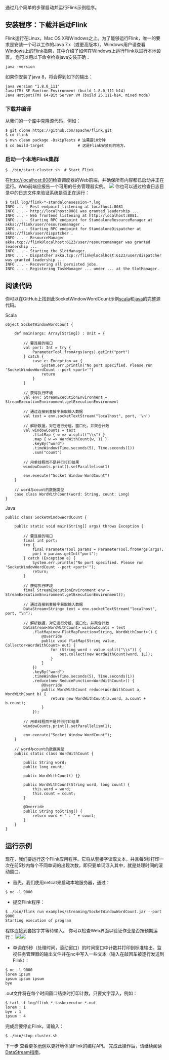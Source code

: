通过几个简单的步骤启动并运行Flink示例程序。

## 安装程序：下载并启动Flink
Flink运行在Linux，Mac OS X和Windows之上。为了能够运行Flink，唯一的要求是安装一个可以工作的Java 7.x（或更高版本）。Windows用户请查看[Windows上的Flink指南](https://ci.apache.org/projects/flink/flink-docs-master/start/flink_on_windows.html)，其中介绍了如何在Windows上运行Flink以进行本地设置。
您可以用以下命令检查java安装正确：
```
java -version
```
如果你安装了java 8，将会得到如下的输出：
```
java version "1.8.0_111"
Java(TM) SE Runtime Environment (build 1.8.0_111-b14)
Java HotSpot(TM) 64-Bit Server VM (build 25.111-b14, mixed mode)
```

### 下载并编译
从我们的一个[库](http://flink.apache.org/community.html#source-code)中克隆源代码，例如：
```
$ git clone https://github.com/apache/flink.git
$ cd flink
$ mvn clean package -DskipTests # 这需要10分钟
$ cd build-target               # 这是Flink安装到的地方。
```
### 启动一个本地Flink集群
```
$ ./bin/start-cluster.sh  # Start Flink
```
在[http://localhost:8081](http://localhost:8081)检查调度器的Web前端，并确保所有内容都已启动并正在运行。Web前端应报告一个可用的任务管理器实例。
![](jobmanager-1.png)
你也可以通过检查日志目录中的日志文件来验证系统是否正在运行：
```
$ tail log/flink-*-standalonesession-*.log
INFO ... - Rest endpoint listening at localhost:8081
INFO ... - http://localhost:8081 was granted leadership ...
INFO ... - Web frontend listening at http://localhost:8081.
INFO ... - Starting RPC endpoint for StandaloneResourceManager at akka://flink/user/resourcemanager .
INFO ... - Starting RPC endpoint for StandaloneDispatcher at akka://flink/user/dispatcher .
INFO ... - ResourceManager akka.tcp://flink@localhost:6123/user/resourcemanager was granted leadership ...
INFO ... - Starting the SlotManager.
INFO ... - Dispatcher akka.tcp://flink@localhost:6123/user/dispatcher was granted leadership ...
INFO ... - Recovering all persisted jobs.
INFO ... - Registering TaskManager ... under ... at the SlotManager.
```
## 阅读代码
你可以在GitHub上找到此SocketWindowWordCount示例[scala](https://github.com/apache/flink/blob/master/flink-examples/flink-examples-streaming/src/main/scala/org/apache/flink/streaming/scala/examples/socket/SocketWindowWordCount.scala)和[java](https://github.com/apache/flink/blob/master/flink-examples/flink-examples-streaming/src/main/java/org/apache/flink/streaming/examples/socket/SocketWindowWordCount.java)的完整源代码。

Scala
```
object SocketWindowWordCount {

    def main(args: Array[String]) : Unit = {

        // 要连接的端口
        val port: Int = try {
            ParameterTool.fromArgs(args).getInt("port")
        } catch {
            case e: Exception => {
                System.err.println("No port specified. Please run 'SocketWindowWordCount --port <port>'")
                return
            }
        }

        // 获得执行环境
        val env: StreamExecutionEnvironment = StreamExecutionEnvironment.getExecutionEnvironment

        // 通过连接到套接字获取输入数据
        val text = env.socketTextStream("localhost", port, '\n')

        // 解析数据，对它进行分组，窗口化，并聚合计数
        val windowCounts = text
            .flatMap { w => w.split("\\s") }
            .map { w => WordWithCount(w, 1) }
            .keyBy("word")
            .timeWindow(Time.seconds(5), Time.seconds(1))
            .sum("count")

        // 用单线程而不是并行打印结果
        windowCounts.print().setParallelism(1)

        env.execute("Socket Window WordCount")
    }

    // word与count的数据类型
    case class WordWithCount(word: String, count: Long)
}
```
Java
```
public class SocketWindowWordCount {

    public static void main(String[] args) throws Exception {

        // 要连接的端口
        final int port;
        try {
            final ParameterTool params = ParameterTool.fromArgs(args);
            port = params.getInt("port");
        } catch (Exception e) {
            System.err.println("No port specified. Please run 'SocketWindowWordCount --port <port>'");
            return;
        }

        // 获得执行环境
        final StreamExecutionEnvironment env = StreamExecutionEnvironment.getExecutionEnvironment();

        // 通过连接到套接字获取输入数据
        DataStream<String> text = env.socketTextStream("localhost", port, "\n");

        // 解析数据，对它进行分组，窗口化，并聚合计数
        DataStream<WordWithCount> windowCounts = text
            .flatMap(new FlatMapFunction<String, WordWithCount>() {
                @Override
                public void flatMap(String value, Collector<WordWithCount> out) {
                    for (String word : value.split("\\s")) {
                        out.collect(new WordWithCount(word, 1L));
                    }
                }
            })
            .keyBy("word")
            .timeWindow(Time.seconds(5), Time.seconds(1))
            .reduce(new ReduceFunction<WordWithCount>() {
                @Override
                public WordWithCount reduce(WordWithCount a, WordWithCount b) {
                    return new WordWithCount(a.word, a.count + b.count);
                }
            });

        // 用单线程而不是并行打印结果
        windowCounts.print().setParallelism(1);

        env.execute("Socket Window WordCount");
    }

    // word与count的数据类型
    public static class WordWithCount {

        public String word;
        public long count;

        public WordWithCount() {}

        public WordWithCount(String word, long count) {
            this.word = word;
            this.count = count;
        }

        @Override
        public String toString() {
            return word + " : " + count;
        }
    }
}
```

## 运行示例
现在，我们要运行这个Flink应用程序。它将从套接字读取文本，并且每5秒打印一次在前5秒内每个不同单词的出现次数，即只要单词浮入其中，就是处理时间的滚动窗口。
- 首先，我们使用netcat来启动本地服务器，通过：
```
$ nc -l 9000
```

- 提交Flink程序：
```
$ ./bin/flink run examples/streaming/SocketWindowWordCount.jar --port 9000
Starting execution of program
```

程序连接到套接字并等待输入。 你可以检查Web界面以验证作业是否按预期运行：
![](jobmanager-2.png)![](jobmanager-3.png)
- 单词在5秒（处理时间，滚动窗口）的时间窗口中计数并打印到标准输出。监视任务管理器的输出文件并在nc中写入一些文本（输入在敲回车被逐行发送到Flink）：
```
$ nc -l 9000
lorem ipsum
ipsum ipsum ipsum
bye
```
.out文件将在每个时间窗口结束时打印计数，只要文字浮入，例如：
```
$ tail -f log/flink-*-taskexecutor-*.out
lorem : 1
bye : 1
ipsum : 4
```
完成后要停止Flink，请输入：
```
$ ./bin/stop-cluster.sh
```
下一步
查看更多[示例](../examples/overview.html)以更好地体验Flink的编程API。 完成此操作后，请继续阅读[DataStream指南](../dev/datastream_api.html)。
